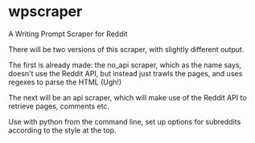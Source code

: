 # wpscraper
A Writing Prompt Scraper for Reddit

There will be two versions of this scraper, with slightly different output.

The first is already made: the no_api scraper, which as the name says, doesn't use the Reddit API, but instead just trawls the pages, and uses regexes to parse the HTML (Ugh!)

The next will be an api scraper, which will make use of the Reddit API to retrieve pages, comments etc.

Use with python from the command line, set up options for subreddits according to the style at the top.
